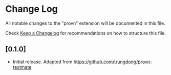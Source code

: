 # Change Log

All notable changes to the "provn" extension will be documented in this file.

Check [Keep a Changelog](http://keepachangelog.com/) for recommendations on how to structure this file.

## [0.1.0]

- Initial release. Adapted from <https://github.com/trungdong/provn-textmate>
